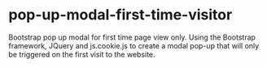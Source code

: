 # pop-up-modal-first-time-visitor
Bootstrap pop up modal for first time page view only.
Using the Bootstrap framework, JQuery and js.cookie.js to create a modal pop-up that will only be triggered on the first visit to the website.
